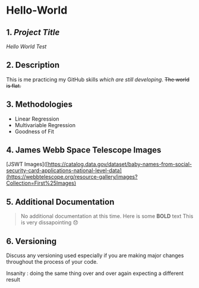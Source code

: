 # Hello-World

## 1. *Project Title*

*Hello World Test* 

## 2. Description

This is me practicing my GitHub skills *which are still developing*.
~~The world is flat.~~ 

## 3. Methodologies 

- Linear Regression
- Multivariable Regression
- Goodness of Fit
   

## 4. James Webb Space Telescope Images 

[JSWT Images]([https://catalog.data.gov/dataset/baby-names-from-social-security-card-applications-national-level-data](https://webbtelescope.org/resource-gallery/images?Collection=First%25Images)


## 5. Additional Documentation

> No additional documentation at this time.  Here is some **BOLD** text 
> This is very dissapointing 😞


## 6. Versioning

Discuss any versioning used especially if you are making major changes throughout the process of your code.

Insanity
: doing the same thing over and over again expecting a different result 
